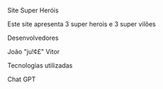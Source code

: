 Site Super Heróis

Este site apresenta 3 super herois e 3 super vilões

Desenvolvedores

João "ju!¢£" Vitor

Tecnologias utilizadas

Chat GPT

